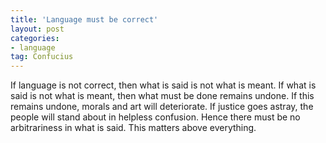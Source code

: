```yaml
---
title: 'Language must be correct'
layout: post
categories:
- language
tag: Confucius
---
```


If language is not correct, then what is said is not what is meant. If what is said is not what is meant, then what must be done remains undone. If this remains undone, morals and art will deteriorate. If justice goes astray, the people will stand about in helpless confusion. Hence there must be no arbitrariness in what is said. This matters above everything.